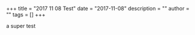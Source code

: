 +++
title = "2017 11 08 Test"
date = "2017-11-08"
description = ""
author = ""
tags = []
+++

a super test
